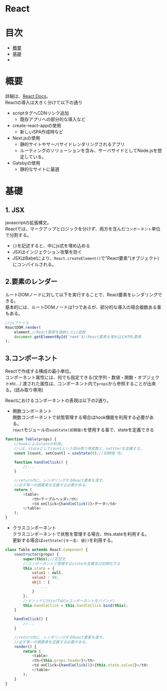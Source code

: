 # React
# 目次
- [概要](#概要)
- [基礎](#基礎)
- []()

# 概要
詳細は、[React Docs](https://ja.reactjs.org/docs/getting-started.html)。  
Reactの導入は大きく分けて以下の通り
- scriptタグへCDNリンク追加
    - 既存アプリへの部分的な導入など
- create-react-appの使用
    - 新しいSPA作成時など
- Next.jsの使用
    - 静的サイトやサーバサイドレンダリングされるアプリ
    - ルーティングのソリューションを含み、サーバサイドとしてNode.jsを想定している。
- Gatsbyの使用
    - 静的なサイトに最適

# 基礎
## 1. JSX
javascriptの拡張構文。  
Reactでは、マークアップとロジックを分けず、両方を含んだ`コンポーネント`単位で分割する。  
- `{}`を記述すると、中にjs式を埋め込める
- JSXはインジェクション攻撃を防ぐ
- JSXはBabelにより、`React.createElement()`で"React要素"(オブジェクト)にコンパイルされる。

## 2.要素のレンダー
ルートDOMノードに対して以下を実行することで、React要素をレンダリングできる。  
基本的には、ルートDOMノードは1つであるが、部分的な導入の場合複数ある事もある。
```js
//jsファイル
ReactDOM.render(
    element,//React要素を格納したjs変数
    document.getElementById('root')//React要素を埋め込むHTML要素
);
```

## 3.コンポーネント
Reactで作成する構成の最小単位。  
コンポーネント属性には、何でも指定できる(文字列・数値・関数・オブジェクトetc...)
渡された属性は、コンポーネント内で`props`から参照することが出来る。(読み取り専用)  


Reactにおけるコンポーネントの表現は以下の2通り。
- 関数コンポーネント  
関数コンポーネントで状態管理する場合はhook機能を利用する必要がある。  
`react`モジュールの`useState(初期値)`を使用する事で、stateを定義できる


```js
function Table(props) {
    //hookによるstateの利用。
    //↓は、stateとしてcountという読み取り用変数と、settterを定義する。
    const [count, setCount] = useState(0);//初期値「0」

    function handleClick() {
        //...
    }

    //return内に、レンダリングするReact要素を渡す。
    //必ず単一の親要素を定義する必要がある。
    return (
        <table>
            <th>テーブルヘッダ</th>
            <td onClick={handleClick()}>データ</td>
        </table>
    );
}

```

- クラスコンポーネント  
クラスコンポーネントで状態を管理する場合、this.stateを利用する。  
更新する場合は`setState({キー名: 値})`を利用する。

```js
class Table extends React.Component {
    constructor(props) {
        super(this);//定型文
        //コンポーネントで管理するstateを定義及び初期化する
        this.state = {
            value1 : null,
            value2 : 99,
            obj1 : {
                ...
            }
        };
        //メソッドにthis(Tableコンポーネントをバインド)
        this.handleClick = this.handleClick.bind(this);
    }

    handleClick() {
        //...
    }

    //return内に、レンダリングするReact要素を渡す。
    //必ず単一の親要素を定義する必要がある。
    render() {
        return (
            <table>
            <th>{this.props.header}</th>
            <td onClick={handleClick()}>{this.state.value2}</td>
            </table>
        );
    }
}
```